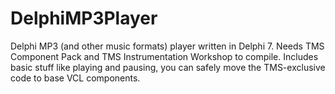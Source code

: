 # DelphiMP3Player
Delphi MP3 (and other music formats) player written in Delphi 7. Needs TMS Component Pack and TMS Instrumentation Workshop to compile.
Includes basic stuff like playing and pausing, you can safely move the TMS-exclusive code to base VCL components.
